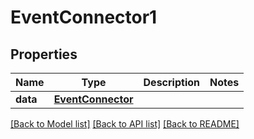 # EventConnector1

## Properties
Name | Type | Description | Notes
------------ | ------------- | ------------- | -------------
**data** | [**EventConnector**](EventConnector.md) |  | 

[[Back to Model list]](../README.md#documentation-for-models) [[Back to API list]](../README.md#documentation-for-api-endpoints) [[Back to README]](../README.md)


